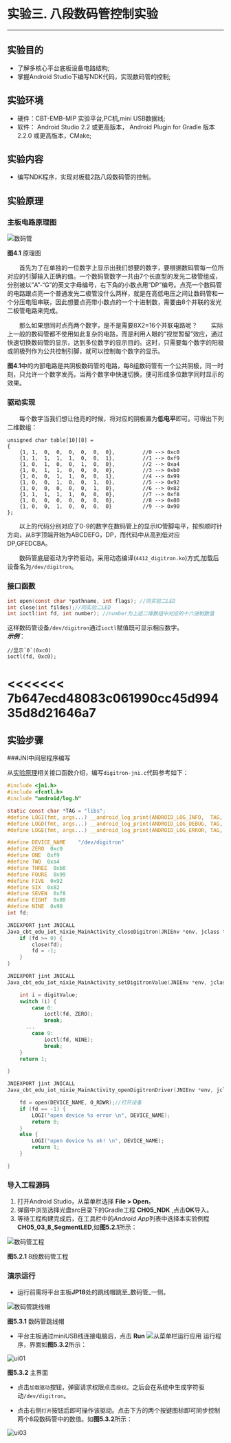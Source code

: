 # 实验三. 八段数码管控制实验

----------
##  实验目的
- 了解多核心平台底板设备电路结构;
- 掌握Android Studio下编写NDK代码，实现数码管的控制;

##  实验环境
* 硬件：CBT-EMB-MIP 实验平台,PC机,mini USB数据线;
* 软件： Android Studio 2.2 或更高版本， Android Plugin for Gradle 版本 2.2.0 或更高版本，CMake;

##  实验内容
- 编写NDK程序，实现对板载2路八段数码管的控制。


##  实验原理

### 主板电路原理图

![数码管](/chapter4/experiment03/Nixie.png)   

**图4.1** 原理图   

&emsp;&emsp;首先为了在单独的一位数字上显示出我们想要的数字，要根据数码管每一位所对应的引脚输入正确的值。一个数码管数字一共由7个长直型的发光二极管组成，分别被以”A”-“G”的英文字母编号，右下角的小数点用“DP”编号。点亮一个数码管的电路跟点亮一个普通发光二极管没什么两样，就是在高低电压之间让数码管和一个分压电阻串联，因此想要点亮带小数点的一个十进制数，需要由8个并联的发光二极管电路来完成。

&emsp;&emsp;那么如果想同时点亮两个数字，是不是需要8X2=16个并联电路呢？
&emsp;&emsp;实际上一般的数码管都不使用如此复杂的电路，而是利用人眼的“视觉暂留”效应，通过快速切换数码管的显示，达到多位数字的显示目的。这时，只需要每个数字的阳极或阴极列作为公共控制引脚，就可以控制每个数字的显示。   

**图4.1**中的内部电路是共阴极数码管的电路，每8组数码管有一个公共阴极，同一时刻，只允许一个数字发亮，当两个数字中快速切换，便可形成多位数字同时显示的效果。


### 驱动实现

&emsp;&emsp;每个数字当我们想让他亮的时候，将对应的阴极置为**低电平**即可。可得出下列二维数组：
```
unsigned char table[10][8] =
{
    {1, 1,  0,  0,  0,  0,  0,  0},         //0 --> 0xc0
    {1, 1,  1,  1,  1,  0,  0,  1},         //1 --> 0xf9
    {1, 0,  1,  0,  0,  1,  0,  0},         //2 --> 0xa4
    {1, 0,  1,  1,  0,  0,  0,  0},         //3 --> 0xb0
    {1, 0,  0,  1,  1,  0,  0,  1},         //4 --> 0x99
    {1, 0,  0,  1,  0,  0,  1,  0},         //5 --> 0x92
    {1, 0,  0,  0,  0,  0,  1,  0},         //6 --> 0x82
    {1, 1,  1,  1,  1,  0,  0,  0},         //7 --> 0xf8
    {1, 0,  0,  0,  0,  0,  0,  0},         //8 --> 0x80
    {1, 0,  0,  1,  0,  0,  0,  0}          //9 --> 0x90
};
```
   
&emsp;&emsp;以上的代码分别对应了0-9的数字在数码管上的显示IO管脚电平，按照顺时针方向，从8字顶端开始为ABCDEFG，DP，而代码中从高到低对应DP,GFEDCBA。

&emsp;&emsp;数码管底层驱动为字符驱动，采用动态编译(`4412_digitron.ko`)方式,加载后设备名为`/dev/digitron`。   

### 接口函数

```c
int open(const char *pathname, int flags); //同实验二LED
int close(int fildes);//同实验二LED
int ioctl(int fd, int number); //number为上述二维数组中对应的十六进制数值
```

这样数码管设备`/dev/digitron`通过`ioctl`赋值既可显示相应数字。   
***示例***：
```
//显示`0`(0xc0)
ioctl(fd, 0xc0);
```
<<<<<<< 7b647ecd48083c061990cc45d99435d8d21646a7
=======

## 实验步骤

###JNI中间层程序编写

从[实验原理](#实验原理)相关接口函数介绍，编写`digitron-jni.c`代码参考如下：
```c
#include <jni.h>
#include <fcntl.h>  
#include "android/log.h"

static const char *TAG = "libs";
#define LOGI(fmt, args...) __android_log_print(ANDROID_LOG_INFO,  TAG, fmt, ##args)
#define LOGD(fmt, args...) __android_log_print(ANDROID_LOG_DEBUG, TAG, fmt, ##args)
#define LOGE(fmt, args...) __android_log_print(ANDROID_LOG_ERROR, TAG, fmt, ##args)

#define DEVICE_NAME    "/dev/digitron"
#define ZERO  0xc0
#define ONE  0xf9
#define TWO  0xa4
#define THREE  0xb0
#define FOURE  0x99
#define FIVE  0x92
#define SIX  0x82
#define SEVEN  0xf8
#define EIGHT  0x80
#define NINE  0x90
int fd;

JNIEXPORT jint JNICALL
Java_cbt_edu_iot_nixie_MainActivity_closeDigitron(JNIEnv *env, jclass type) {
    if (fd >= 0) {
        close(fd);
        fd = -1;
    }
}

JNIEXPORT jint JNICALL
Java_cbt_edu_iot_nixie_MainActivity_setDigitronValue(JNIEnv *env, jclass type, jint digitValue) {

    int i = digitValue;
    switch (i) {
        case 0:
            ioctl(fd, ZERO);
            break;
      ...
        case 9:
            ioctl(fd, NINE);
            break;
    }
    return 1;

}

JNIEXPORT jint JNICALL
Java_cbt_edu_iot_nixie_MainActivity_openDigitronDriver(JNIEnv *env, jclass type) {

    fd = open(DEVICE_NAME, O_RDWR);//打开设备
    if (fd == -1) {
        LOGI("open device %s error \n", DEVICE_NAME);
        return 0;
    }
    else {
        LOGI("open device %s ok! \n", DEVICE_NAME);
        return 1;
    }

}
```

### 导入工程源码

1.  打开Android Studio，从菜单栏选择 **File \> Open**。
2.  弹窗中浏览选择光盘src目录下的Gradle工程 **CH05_NDK** ,点击**OK**导入。
3.  等待工程构建完成后，在工具栏中的*Android App*列表中选择本实验例程**CH05_03_8_SegmentLED**,如**图5.2.1**所示：

![数码管工程](/chapter4/experiment03/ch05_03.png)  

**图5.2.1** 8段数码管工程

### 演示运行


- 运行前需将平台主板**JP18**处的跳线帽跳至_数码管_一侧。

![数码管跳线帽](/chapter4/experiment03/nixie_jumper_cap.png)   

**图5.3.1** 数码管跳线帽   

- 平台主板通过miniUSB线连接电脑后，点击 **Run**
![从菜单栏运行应用](https://developer.android.com/studio/images/buttons/toolbar-run.png)
运行程序，界面如**图5.3.2**所示：

![ui01](/chapter4/experiment03/ch05_03_ui_01.png)   

**图5.3.2** 主界面  

- 点击`加载驱动`按钮，弹窗请求权限点击`授权`。之后会在系统中生成字符驱动`/dev/digitron`。 

- 点击右侧`打开`按钮后即可操作该驱动。点击下方的两个按键图标即可同步控制两个8段数码管中的数值。如**图5.3.2**所示：

![ui03](/chapter4/experiment03/ch05_03_ui_03.png)   

